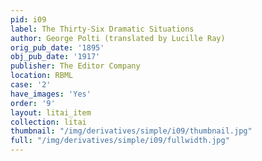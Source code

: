 ```yaml
---
pid: i09
label: The Thirty-Six Dramatic Situations
author: George Polti (translated by Lucille Ray)
orig_pub_date: '1895'
obj_pub_date: '1917'
publisher: The Editor Company
location: RBML
case: '2'
have_images: 'Yes'
order: '9'
layout: litai_item
collection: litai
thumbnail: "/img/derivatives/simple/i09/thumbnail.jpg"
full: "/img/derivatives/simple/i09/fullwidth.jpg"
---
```

